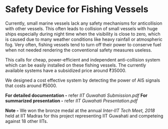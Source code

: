 # Safety Device for Fishing Vessels
Currently, small marine vessels lack any safety mechanisms for anticollision with other vessels. This often leads to collision of small vessels with huge ships especially during night time when the visibility is close to zero, which is caused due to many weather conditions like heavy rainfall or atmospheric fog. Very often, fishing vessels tend to turn off their power to conserve fuel when not needed rendering the conventional safety measures useless.

This calls for cheap, power-efficient and independent anti-collision system which can be easily installed on these fishing vessels. The currently available systems have a subsidized price around ₹35000.

We designed a cost effective system by detecting the power of AIS signals that costs around ₹5000.

**For detailed documentation -** refer *IIT Guwahati Submission.pdf*
**For summarized presentation -** refer *IIT Guwahati Presentation.pdf*

**Note -** We won the bronze medal at the annual *Inter-IIT Tech Meet, 2018* held at IIT Madras for this project representing IIT Guwahati and competeing against 18 other IITs.
